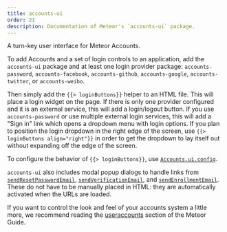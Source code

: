 ```yaml
---
title: accounts-ui
order: 21
description: Documentation of Meteor's `accounts-ui` package.
---
```


A turn-key user interface for Meteor Accounts.

To add Accounts and a set of login controls to an application, add the
`accounts-ui` package and at least one login provider package:
`accounts-password`, `accounts-facebook`, `accounts-github`,
`accounts-google`, `accounts-twitter`, or `accounts-weibo`.

Then simply add the `{{> loginButtons}}` helper to an HTML file. This
will place a login widget on the page. If there is only one provider configured
and it is an external service, this will add a login/logout button. If you use
`accounts-password` or use multiple external login services, this will add
a "Sign in" link which opens a dropdown menu with login options. If you plan to
position the login dropdown in the right edge of the screen, use
`{{> loginButtons align="right"}}` in order to get the dropdown to lay
itself out without expanding off the edge of the screen.

To configure the behavior of `{{> loginButtons}}`, use
[`Accounts.ui.config`](#accounts_ui_config).

`accounts-ui` also includes modal popup dialogs to handle links from
[`sendResetPasswordEmail`](#accounts_sendresetpasswordemail), [`sendVerificationEmail`](#accounts_sendverificationemail),
and [`sendEnrollmentEmail`](#accounts_sendenrollmentemail). These
do not have to be manually placed in HTML: they are automatically activated
when the URLs are loaded.

If you want to control the look and feel of your accounts system a little more, we recommend reading the [useraccounts](http://guide.meteor.com/accounts.html#useraccounts) section of the Meteor Guide.
